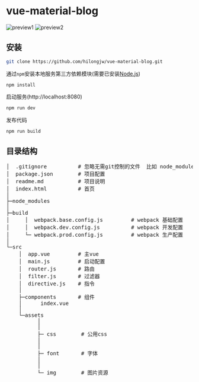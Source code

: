 # vue-material-blog
![preview1](https://github.com/hilongjw/vue-material-blog/blob/master/preview1.png) 
![preview2](https://github.com/hilongjw/vue-material-blog/blob/master/preview2.png) 
## 安装

```bash
git clone https://github.com/hilongjw/vue-material-blog.git
```

通过`npm`安装本地服务第三方依赖模块(需要已安装[Node.js](https://nodejs.org/))

```
npm install
```

启动服务(http://localhost:8080)
``` bash
npm run dev
```

发布代码
``` bash
npm run build
```

## 目录结构
<pre>
│  .gitignore          # 忽略无需git控制的文件  比如 node_modules
│  package.json        # 项目配置
│  readme.md           # 项目说明
│  index.html          # 首页
│
├─node_modules
│
├─build
│     │  webpack.base.config.js         # webpack 基础配置
│     │  webpack.dev.config.js          # webpack 开发配置
│     └─ webpack.prod.config.js         # webpack 生产配置
│
└─src
    │  app.vue         # 主vue
    │  main.js         # 启动配置
    │  router.js       # 路由
    │  filter.js       # 过滤器
    │  directive.js    # 指令
    │
    ├─components       # 组件
    │      index.vue
    │
    └─assets             
          │            
          │
          ├─ css        # 公用css
          │
          │
          ├─ font       # 字体
          │
          │
          └─ img        # 图片资源
</pre>
